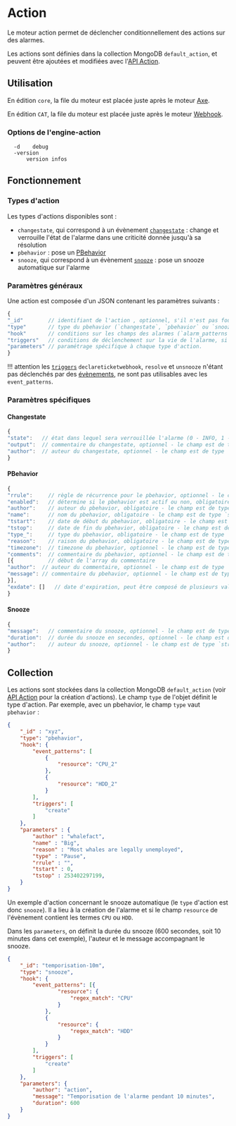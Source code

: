# Action

Le moteur action permet de déclencher conditionnellement des actions sur des alarmes.

Les actions sont définies dans la collection MongoDB `default_action`, et peuvent être ajoutées et modifiées avec l'[API Action](../../guide-developpement/api/api-v2-action.md).

## Utilisation

En édition `core`, la file du moteur est placée juste après le moteur [Axe](moteur-axe.md).

En édition `CAT`, la file du moteur est placée juste après le moteur [Webhook](moteur-webhook.md).

### Options de l'engine-action

```
  -d	debug
  -version
      version infos
```

## Fonctionnement

### Types d'action

Les types d'actions disponibles sont :

* `changestate`, qui correspond à un évènement [`changestate`](../../guide-developpement/struct-event.md#event-changestate-structure) : change et verrouille l'état de l'alarme dans une criticité donnée jusqu'à sa résolution
* `pbehavior` : pose un [PBehavior](moteur-pbehavior.md)
* `snooze`, qui correspond à un évènement [`snooze`](../../guide-developpement/struct-event.md#event-snooze-structure) : pose un snooze automatique sur l'alarme

### Paramètres généraux

Une action est composée d'un JSON contenant les paramètres suivants :

```javascript
{
"_id"        // identifiant de l'action , optionnel, s'il n'est pas fourni par l'utilisateur il sera généré automatiquement - le champ est de type `string`
"type"       // type du pbehavior (`changestate`, `pbehavior` ou `snooze`), obligatoire - le champ est de type `string`
"hook"       // conditions sur les champs des alarmes (`alarm_patterns`), des entités (`entity_patterns`) ou des évènements (`event_patterns`) dans lesquelles l'action doit être appelée, optionnel
"triggers"   // conditions de déclenchement sur la vie de l'alarme, si plusieurs triggers sont indiqués, au moins un de ces triggers doit avoir eu lieu pour que l'action soit appelée
"parameters" // paramétrage spécifique à chaque type d'action.
}
```

!!! attention
    les [`triggers`](../architecture-interne/triggers.md) `declareticketwebhook`, `resolve` et `unsnooze` n'étant pas déclenchés par des [évènements](../../guide-developpement/struct-event.md), ne sont pas utilisables avec les `event_patterns`.

### Paramètres spécifiques

#### Changestate

```javascript
{
"state":   // état dans lequel sera verrouillée l'alarme (0 - INFO, 1 - MINOR, 2 - MAJOR, 3 - CRITICAL), le champ est de type `integer`
"output":  // commentaire du changestate, optionnel - le champ est de type `string`
"author":  // auteur du changestate, optionnel - le champ est de type `string`
}
```

#### PBehavior

```javascript
{
"rrule":     // règle de récurrence pour le pbehavior, optionnel - le champ est de type `string`
"enabled":   // détermine si le pbehavior est actif ou non, obligatoire - le champ est de type `boolean`
"author":    // auteur du pbehavior, obligatoire - le champ est de type `string`
"name":      // nom du pbehavior, obligatoire - le champ est de type `string`
"tstart":    // date de début du pbehavior, obligatoire - le champ est de type `integer` en UNIX timestamp
"tstop":     // date de fin du pbehavior, obligatoire - le champ est de type `integer` en UNIX timestamp
"type_":     // type du pbehavior, obligatoire - le champ est de type `string`
"reason":    // raison du pbehavior, obligatoire - le champ est de type `string`
"timezone":  // timezone du pbehavior, optionnel - le champ est de type `string`
"comments":  // commentaire du pbehavior, optionnel - le champ est de type `array`
[{           // début de l'array du commentaire
"author":  // auteur du commentaire, optionnel - le champ est de type `string`
"message": // commentaire du pbehavior, optionnel - le champ est de type `string`
}],
"exdate": []   // date d'expiration, peut être composé de plusieurs valeurs, optionnel - le champ est de type integer` en UNIX timestamp
}
```

#### Snooze

```javascript
{
"message":   // commentaire du snooze, optionnel - le champ est de type `string`
"duration":  // durée du snooze en secondes, optionnel - le champ est de type `number`
"author":    // auteur du snooze, optionnel - le champ est de type `string`
}
```

## Collection

Les actions sont stockées dans la collection MongoDB `default_action` (voir [API Action](../../guide-developpement/api/api-v2-action.md) pour la création d'actions). Le champ `type` de l'objet définit le type d'action. Par exemple, avec un pbehavior, le champ `type` vaut `pbehavior` :

```json
{
    "_id" : "xyz",
    "type": "pbehavior",
    "hook": {
        "event_patterns": [
            {
                "resource": "CPU_2"
            },
            {
                "resource": "HDD_2"
            }
        ],
        "triggers": [
            "create"
        ]
    },
    "parameters" : {
        "author" : "whalefact",
        "name" : "Big",
        "reason" : "Most whales are legally unemployed",
        "type" : "Pause",
        "rrule" : "",
        "tstart" : 0,
        "tstop" : 253402297199,
    }
}
```

Un exemple d'action concernant le snooze automatique (le `type` d'action est donc `snooze`). Il a lieu à la création de l'alarme et si le champ `resource` de l'évènement contient les termes `CPU`  ou `HDD`.

Dans les `parameters`, on définit la durée du snooze (600 secondes, soit 10 minutes dans cet exemple), l'auteur et le message accompagnant le snooze.

```json
{
	"_id": "temporisation-10m",
	"type": "snooze",
	"hook": {
		"event_patterns": [{
				"resource": {
					"regex_match": "CPU"
				}
			},
			{
				"resource": {
					"regex_match": "HDD"
				}
			}
		],
		"triggers": [
			"create"
		]
	},
	"parameters": {
		"author": "action",
		"message": "Temporisation de l'alarme pendant 10 minutes",
		"duration": 600
	}
}
```
